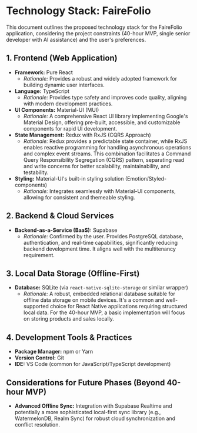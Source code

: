 # Technology Stack: FaireFolio

This document outlines the proposed technology stack for the FaireFolio application, considering the project constraints (40-hour MVP, single senior developer with AI assistance) and the user's preferences.

## 1. Frontend (Web Application)

*   **Framework:** Pure React
    *   *Rationale:* Provides a robust and widely adopted framework for building dynamic user interfaces.
*   **Language:** TypeScript
    *   *Rationale:* Provides type safety and improves code quality, aligning with modern development practices.
*   **UI Components:** Material-UI (MUI)
    *   *Rationale:* A comprehensive React UI library implementing Google's Material Design, offering pre-built, accessible, and customizable components for rapid UI development.
*   **State Management:** Redux with RxJS (CQRS Approach)
    *   *Rationale:* Redux provides a predictable state container, while RxJS enables reactive programming for handling asynchronous operations and complex event streams. This combination facilitates a Command Query Responsibility Segregation (CQRS) pattern, separating read and write concerns for better scalability, maintainability, and testability.
*   **Styling:** Material-UI's built-in styling solution (Emotion/Styled-components)
    *   *Rationale:* Integrates seamlessly with Material-UI components, allowing for consistent and themeable styling.

## 2. Backend & Cloud Services

*   **Backend-as-a-Service (BaaS):** Supabase
    *   *Rationale:* Confirmed by the user. Provides PostgreSQL database, authentication, and real-time capabilities, significantly reducing backend development time. It aligns well with the multitenancy requirement.

## 3. Local Data Storage (Offline-First)

*   **Database:** SQLite (via `react-native-sqlite-storage` or similar wrapper)
    *   *Rationale:* A robust, embedded relational database suitable for offline data storage on mobile devices. It's a common and well-supported choice for React Native applications requiring structured local data. For the 40-hour MVP, a basic implementation will focus on storing products and sales locally.

## 4. Development Tools & Practices

*   **Package Manager:** npm or Yarn
*   **Version Control:** Git
*   **IDE:** VS Code (common for JavaScript/TypeScript development)

## Considerations for Future Phases (Beyond 40-hour MVP)

*   **Advanced Offline Sync:** Integration with Supabase Realtime and potentially a more sophisticated local-first sync library (e.g., WatermelonDB, Realm Sync) for robust cloud synchronization and conflict resolution.
